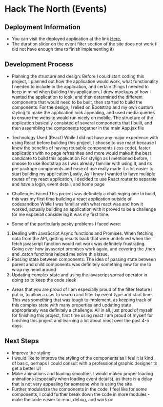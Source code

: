 # Hack The North (Events)

## Deployment Information 
* You can visit the deployed application at the link [Here.](https://stormy-ravine-02564.herokuapp.com/)
* The duration slider on the event filter section of the site does not work (I did not have enough time to finish implementing it)

## Development Process
* Planning the structure and design:
Before I could start coding this project, I planned out how the application would work, what functionality I needed to include in the application, and certain things I needed to keep in mind when building this application. I drew mockups of how I wanted the application to look, and then determined the different components that would need to be built, then started to build the components. For the design, I relied on Bootstrap and my own custom styling to make the application look appealing, and used media queries to ensure the website would run nicely on mobile. The structure of the application basically consisted of several components that I built, and then assembling the components together in the main App.jsx file 

* Technology Used (React)
While I did not have any major experience with using React before building this project, I choose to use react because I knew the benefits of having reusable components (less code), faster application with no page refreshhes and more would make it the best candidate to build this application 
For stylign as I mentioned before, I choose to use Bootstrap as I was already familiar with using it, and its pre package components and ease of use really made it a lot easier to start building my application 
Lastly, As I knew I wanted to have multiple routes of my react application, I decided to use React router to separate and have a login, event detail, and home page  
* Challenges Faced
This project was definitely a challenging one to build, this was my first time building a react application outside of codesandbox
While I was familiar with what react was and how it worked, actually building an application with it proved to be a challenge for me espceiall considering it was my first time. 
* Some of the particularly pesky problems I faced were:
1. Dealing with JavaScript Async functions and Promises. When fetching data from the API, getting results back that were undefined when the fetch javascript function would not work was definitely frustrating. Going over how javascript promises work again, and covering the ,then and .catch functions helped me solve this issue.
2. Passing state between components. The idea of passing state between parent and child components was definitely something new for me to wrap my head around 
3. Updating complex state and using the javascript spread operator in doing so to keep the code sleek 

* Areas that you are proud of
I am especially proud of the filter feature I put in, to allow a user to search and filter by event type and start time. This was something that was tough to implement, as keeping track of this complex state with many properties and updating state appropriately was definitely a challenge. All in all, just proud of myself for finishing this project, first time using react I am proud of myself for finishing this project and learning a lot about react over the past 4-5 days.

## Next Steps
* Improve the styling
* I would like to improve the styling of the components as I feel it is kind of basic, perhaps I could consult with a professional graphic designer to get a better UI 
* Make animations and loading smoother. I would makeu proper loading animations (especially when loading event details), as there is a delay that is not very appealing for someone who is using the site
* Further modularize the components in the code, I feel like for some components, I could further break down the code in more modules - make the code easier to read, debug, and work on

